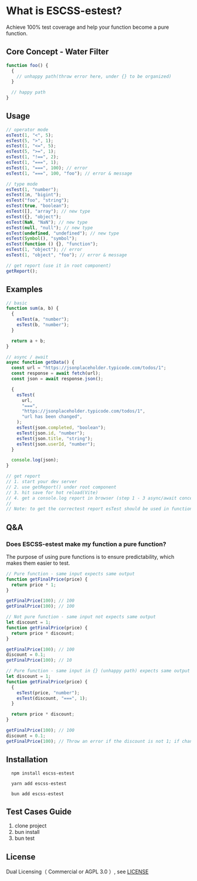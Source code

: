 # What is ESCSS-estest?

Achieve 100% test coverage and help your function become a pure function.

## Core Concept - Water Filter

```js
function foo() {
  {
    // unhappy path(throw error here, under {} to be organized)
  }

  // happy path
}
```

## Usage

```js
// operator mode
esTest(1, "<", 5);
esTest(5, ">", 1);
esTest(1, "<=", 5);
esTest(5, ">=", 1);
esTest(1, "!==", 2);
esTest(1, "===", 1);
esTest(1, "===", 100); // error
esTest(1, "===", 100, "foo"); // error & message

// type mode
esTest(1, "number");
esTest(1n, "bigint");
esTest("foo", "string");
esTest(true, "boolean");
esTest([], "array"); // new type
esTest({}, "object");
esTest(NaN, "NaN"); // new type
esTest(null, "null"); // new type
esTest(undefined, "undefined"); // new type
esTest(Symbol(), "symbol");
esTest(function () {}, "function");
esTest(1, "object"); // error
esTest(1, "object", "foo"); // error & message

// get report (use it in root component)
getReport();
```

## Examples

```js
// basic
function sum(a, b) {
  {
    esTest(a, "number");
    esTest(b, "number");
  }

  return a + b;
}

// async / await
async function getData() {
  const url = "https://jsonplaceholder.typicode.com/todos/1";
  const response = await fetch(url);
  const json = await response.json();

  {
    esTest(
      url,
      "===",
      "https://jsonplaceholder.typicode.com/todos/1",
      "url has been changed",
    );
    esTest(json.completed, "boolean");
    esTest(json.id, "number");
    esTest(json.title, "string");
    esTest(json.userId, "number");
  }

  console.log(json);
}

// get report
// 1. start your dev server
// 2. use getReport() under root component
// 3. hit save for hot reload(Vite)
// 4. get a console.log report in browser (step 1 - 3 async/await concern)
//
// Note: to get the correctest report esTest should be used in function, not outside(test in Vue 3)
```

## Q&A

### Does ESCSS-estest make my function a pure function?

The purpose of using pure functions is to ensure predictability, which makes them easier to test.

```js
// Pure function - same input expects same output
function getFinalPrice(price) {
  return price * 1;
}

getFinalPrice(100); // 100
getFinalPrice(100); // 100
```

```js
// Not pure function - same input not expects same output
let discount = 1;
function getFinalPrice(price) {
  return price * discount;
}

getFinalPrice(100); // 100
discount = 0.1;
getFinalPrice(100); // 10
```

```js
// Pure function - same input in {} (unhappy path) expects same output
let discount = 1;
function getFinalPrice(price) {
  {
    esTest(price, "number");
    esTest(discount, "===", 1);
  }

  return price * discount;
}

getFinalPrice(100); // 100
discount = 0.1;
getFinalPrice(100); // Throw an error if the discount is not 1; if changed to 1, receive 100 as expected.
```

## Installation

```
  npm install escss-estest
```

```
  yarn add escss-estest
```

```
  bun add escss-estest
```

## Test Cases Guide

1. clone project
2. bun install
3. bun test

## License

Dual Licensing（ Commercial or AGPL 3.0 ）, see [LICENSE](./LICENSE.md)
